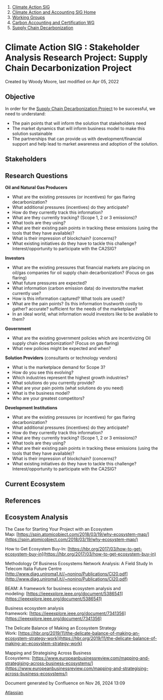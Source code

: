 1. [Climate Action SIG](index.html)
2. [Climate Action and Accounting SIG Home](Climate-Action-and-Accounting-SIG-Home_19005445.html)
3. [Working Groups](Working-Groups_19005701.html)
4. [Carbon Accounting and Certification WG](Carbon-Accounting-and-Certification-WG_19005779.html)
5. [Supply Chain Decarbonization](Supply-Chain-Decarbonization_19006065.html)

# Climate Action SIG : Stakeholder Analysis Research Project: Supply Chain Decarbonization Project

Created by Woody Moore, last modified on Apr 05, 2022

## Objective

In order for the [Supply Chain Decarbonization Project](https://lf-hyperledger.atlassian.net/wiki/display/CASIG/Supply+Chain+Decarbonization+Project) to be successful, we need to understand:

- The pain points that will inform the solution that stakeholders need
- The market dynamics that will inform business model to make this solution sustainable
- The partnerships that can provide us with development/financial support and help lead to market awareness and adoption of the solution.

## Stakeholders

## Research Questions

**Oil and Natural Gas Producers**

- What are the existing pressures (or incentives) for gas flaring decarbonization?
- What additional pressures (incentives) do they anticipate?
- How do they currently track this information?
- What are they currently tracking? (Scope 1, 2 or 3 emissions)?
- What tools are they using?
- What are their existing pain points in tracking these emissions (using the tools that they have available)?
- What is their impression of blockchain? (concerns)?
- What existing initiatives do they have to tackle this challenge? Interest/opportunity to participate with the CA2SIG?

**Investors**

- What are the existing pressures that financial markets are placing on oil/gas companies for oil supply chain decarbonization? (Focus on gas flaring)
- What future pressures are expected?
- What information (carbon emission data) do investors/the market currently use?
- How is this information captured? What tools are used)?
- What are the pain points? (Is this information trustworth costly to gather? accurate? sufficient for the needs of the marketplace?
- In an ideal world, what information would investors like to be available to them?

**Government**

- What are the existing government policies which are incentivizing Oil supply chain decarbonization? (Focus on gas flaring)
- What new policies might be expected and when?

**Solution Providers** (consultants or technology vendors)

- What is the marketplace demand for Scope 3?
- How do you see this evolving?
- Which industries represent the highest growth industries?
- What solutions do you currently provide?
- What are your pain points (what solutions do you need)
- What is the business model?
- Who are your greatest competitors?

**Development Institutions**

- What are the existing pressures (or incentives) for gas flaring decarbonization?
- What additional pressures (incentives) do they anticipate?
- How do they currently track this information?
- What are they currently tracking? (Scope 1, 2 or 3 emissions)?
- What tools are they using?
- What are their existing pain points in tracking these emissions (using the tools that they have available)?
- What is their impression of blockchain? (concerns)?
- What existing initiatives do they have to tackle this challenge? Interest/opportunity to participate with the CA2SIG?

## Current Ecosystem

## References

## Ecosystem Analysis

The Case for Starting Your Project with an Ecosystem Map: [https://spin.atomicobject.com/2018/03/19/why-ecosystem-map/](https://spin.atomicobject.com/2018/03/19/why-ecosystem-map/)

How to Get Ecosystem Buy-In: [https://hbr.org/2017/03/how-to-get-ecosystem-buy-in](https://hbr.org/2017/03/how-to-get-ecosystem-buy-in)

Methodology Of Business Ecosystems Network Analysis: A Field Study In Telecom Italia Future Centre [http://www.diag.uniroma1.it//~nonino/Publications/CI20.pdf](http://www.diag.uniroma1.it//~nonino/Publications/CI20.pdf)

BEAM: A framework for business ecosystem analysis and modeling: [https://ieeexplore.ieee.org/document/5386541](https://ieeexplore.ieee.org/document/5386541)

Business ecosystem analysis framework: [https://ieeexplore.ieee.org/document/7341356](https://ieeexplore.ieee.org/document/7341356)

The Delicate Balance of Making an Ecosystem Strategy Work: [https://hbr.org/2019/11/the-delicate-balance-of-making-an-ecosystem-strategy-work](https://hbr.org/2019/11/the-delicate-balance-of-making-an-ecosystem-strategy-work)

Mapping and Strategising Across Business Ecosystems: [https://www.europeanbusinessreview.com/mapping-and-strategising-across-business-ecosystems/](https://www.europeanbusinessreview.com/mapping-and-strategising-across-business-ecosystems/)

Document generated by Confluence on Nov 26, 2024 13:09

[Atlassian](http://www.atlassian.com/)
